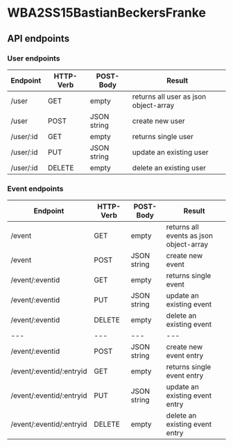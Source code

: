 # WBA2SS15BastianBeckersFranke

## API endpoints

### User endpoints
Endpoint | HTTP-Verb | POST-Body | Result
--- | --- | --- | ---
/user | GET | empty | returns all user as json object-array
/user | POST | JSON string | create new user
/user/:id | GET | empty | returns single user
/user/:id | PUT | JSON string | update an existing user
/user/:id | DELETE | empty | delete an existing user

### Event endpoints
Endpoint | HTTP-Verb | POST-Body | Result
--- | --- | --- | ---
/event | GET | empty | returns all events as json object-array
/event | POST | JSON string | create new event
/event/:eventid | GET | empty | returns single event
/event/:eventid | PUT | JSON string | update an existing event
/event/:eventid | DELETE | empty | delete an existing event
--- | --- | --- | ---
/event/:eventid | POST | JSON string | create new event entry
/event/:eventid/:entryid | GET | empty | returns single event entry
/event/:eventid/:entryid | PUT | JSON string | update an existing event entry
/event/:eventid/:entryid | DELETE | empty | delete an existing event entry